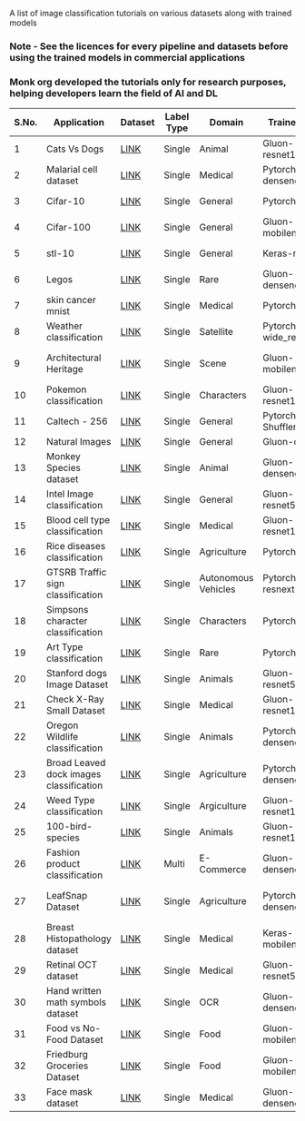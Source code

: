 A list of image classification tutorials on various datasets along with trained models


### Note - See the licences for every pipeline and datasets before using the trained models in commercial applications

### Monk org developed the tutorials only for research purposes, helping developers learn the field of AI and DL

| S.No. | Application                             | Dataset                                                                                     | Label Type | Domain              | Trained Model 1          | Trained Model 2          | Trained Model 3        | How to use/create                                                                                                                                                                                                                   |
|-------|-----------------------------------------|---------------------------------------------------------------------------------------------|------------|---------------------|--------------------------|--------------------------|------------------------|-------------------------------------------------------------------------------------------------------------------------------------------------------------------------------------------------------------------------------------|
| 1     | Cats Vs Dogs                            | [LINK](https://www.kaggle.com/c/dogs-vs-cats)                                               | Single     | Animal              | Gluon-resnet18_v1        | Gluon-resnet34_v1        | Gluon-resnet50_v1      | [LINK](https://github.com/Tessellate-Imaging/monk_v1/blob/master/study_roadmaps/4_image_classification_zoo/Classifier%20-%20Cats%20vs%20Dogs.ipynb)                                                                                 |
| 2     | Malarial cell dataset                   | [LINK](https://www.kaggle.com/iarunava/cell-images-for-detecting-malaria)                   | Single     | Medical             | Pytorch-densenet121      | Pytorch-densenet161      | Pytorch-densenet169    | [LINK](https://github.com/Tessellate-Imaging/monk_v1/blob/master/study_roadmaps/4_image_classification_zoo/Classifier%20-%20Malarial%20Cell%20Identitfication.ipynb)                                                                |
| 3     | Cifar-10                                | [LINK](https://www.cs.toronto.edu/~kriz/cifar.html)                                         | Single     | General             | Pytorch-vgg11_bn         | Pytorch-vgg13_bn         | Pytorch-vgg16_bn       | [LINK](https://github.com/Tessellate-Imaging/monk_v1/blob/master/study_roadmaps/4_image_classification_zoo/Classifier%20-%20Cifar10%20Dataset.ipynb)                                                                                |
| 4     | Cifar-100                               | [LINK](https://www.cs.toronto.edu/~kriz/cifar.html)                                         | Single     | General             | Gluon-mobilenet_v3_large | Gluon-mobilenet_v3_large | -                      | [LINK](https://github.com/Tessellate-Imaging/monk_v1/blob/master/study_roadmaps/4_image_classification_zoo/Classifier%20-%20Cifar100%20Dataset.ipynb)                                                                               |
| 5     | stl-10                                  | [LINK](http://ai.stanford.edu/~acoates/stl10/)                                              | Single     | General             | Keras-resnet50           | Keras-resnet101          | Keras-resnet152        | [LINK](https://github.com/Tessellate-Imaging/monk_v1/blob/master/study_roadmaps/4_image_classification_zoo/Classifier%20-%20STL10%20Dataset.ipynb)                                                                                  |
| 6     | Legos                                   | [LINK](https://www.kaggle.com/joosthazelzet/lego-brick-images)                              | Single     | Rare                | Gluon-densenet161        | Gluon-densenet169        | Gluon-densenet201      | [LINK](https://github.com/Tessellate-Imaging/monk_v1/blob/master/study_roadmaps/4_image_classification_zoo/Classifier%20-%20Lego%20bricks%20type.ipynb)                                                                             |
| 7     | skin cancer mnist                       | [LINK](https://www.kaggle.com/kmader/skin-cancer-mnist-ham10000)                            | Single     | Medical             | Pytorch-resnet50         | Pytorch-resnet101        | Pytorch-resnet151      | [LINK](https://github.com/Tessellate-Imaging/monk_v1/blob/master/study_roadmaps/4_image_classification_zoo/Classifier%20-%20Skin%20Cancer%20Mnist.ipynb)                                                                            |
| 8     | Weather classification                  | [LINK](https://data.mendeley.com/datasets/4drtyfjtfy/1)                                     | Single     | Satellite           | Pytorch-wide_resnet50_2  | Pytorch-wide_resnet101_2 | -                      | [LINK](https://github.com/Tessellate-Imaging/monk_v1/blob/master/study_roadmaps/4_image_classification_zoo/Classifier%20-%20Weather%20type%20classification.ipynb)                                                                  |
| 9     | Architectural Heritage                  | [LINK](https://old.datahub.io/dataset/architectural-heritage-elements-image-dataset)        | Single     | Scene               | Gluon-mobilenet_v1       | Gluon-mobilenet_v2       | -                      | [LINK}(https://github.com/Tessellate-Imaging/monk_v1/blob/master/study_roadmaps/4_image_classification_zoo/Classifier%20-%20Architectural%20Heritage%20site.ipynb)                                                                  |
| 10    | Pokemon classification                  | [LINK](https://www.kaggle.com/lantian773030/pokemonclassification)                          | Single     | Characters          | Gluon-resnet18_v2        | Gluon-resnet34_v2        | Gluon-resnet50_v2      | [LINK](https://github.com/Tessellate-Imaging/monk_v1/blob/master/study_roadmaps/4_image_classification_zoo/Classifier%20-%20Art%20style%20type%20dataset.ipynb)                                                                     |
| 11    | Caltech - 256                           | [LINK](https://www.kaggle.com/jessicali9530/caltech256)                                     | Single     | General             | Pytorch-Shufflenet_0_5   | Pytorch-Shufflenet_1_0   | Pytorch-Shufflenet_1_5 | [LINK](https://github.com/Tessellate-Imaging/monk_v1/blob/master/study_roadmaps/4_image_classification_zoo/Classifier%20-%20Caltech-256%20dataset.ipynb)                                                                            |
| 12    | Natural Images                          | [LINK](https://www.kaggle.com/prasunroy/natural-images)                                     | Single     | General             | Gluon-darknet53          | Gluon-alexnet            | -                      | [LINK](https://github.com/Tessellate-Imaging/monk_v1/blob/master/study_roadmaps/4_image_classification_zoo/Classifier%20-%20Natural%20Images.ipynb)                                                                                 |
| 13    | Monkey Species dataset                  | [LINK](https://www.kaggle.com/slothkong/10-monkey-species)                                  | Single     | Animal              | Gluon-densenet161        | Gluon-densenet169        | Gluon-densenet201      | [LINK](https://github.com/Tessellate-Imaging/monk_v1/blob/master/study_roadmaps/4_image_classification_zoo/Classifier%20-%20Monkey%20Species.ipynb)                                                                                 |
| 14    | Intel Image classification              | [LINK](https://www.kaggle.com/puneet6060/intel-image-classification)                        | Single     | General             | Gluon-resnet50_v2        | Gluon-resnet101_v2       | Gluon-resnet152_v2     | [LINK](https://github.com/Tessellate-Imaging/monk_v1/blob/master/study_roadmaps/4_image_classification_zoo/Classifier%20-%20Intel%20Image%20Classification%20Challenge.ipynb)                                                       |
| 15    | Blood cell type classification          | [LINK](https://www.kaggle.com/paultimothymooney/blood-cells)                                | Single     | Medical             | Gluon-resnet18_v1        | Gluon-resnet34_v1        | Gluon-resnet50_v1      | [LINK](https://github.com/Tessellate-Imaging/monk_v1/blob/master/study_roadmaps/4_image_classification_zoo/Classifier%20-%20Blood%20Cell%20Type%20Classification_%20Understanding%20the%20impact%20of%20depth%20in%20network.ipynb) |
| 16    | Rice diseases classification            | [LINK](https://www.kaggle.com/minhhuy2810/rice-diseases-image-dataset)                      | Single     | Agriculture         | Pytorch-vgg13_bn         | Pytorch-vgg16_bn         | Pytorch-vgg19_bn       | [LINK](https://github.com/Tessellate-Imaging/monk_v1/blob/master/study_roadmaps/4_image_classification_zoo/Classifier%20-%20Rice%20disease%20type%20classification.ipynb)                                                           |
| 17    | GTSRB Traffic sign classification       | [LINK](https://www.kaggle.com/meowmeowmeowmeowmeow/gtsrb-german-traffic-sign)               | Single     | Autonomous Vehicles | Pytorch-resnext101_32x8d | Pytorch-resnext50_32x4d  | -                      | [LINK](https://github.com/Tessellate-Imaging/monk_v1/blob/master/study_roadmaps/4_image_classification_zoo/Classifier%20-%20German%20Traffic%20Sign%20Classification.ipynb)                                                         |
| 18    | Simpsons character classification       | [LINK](https://www.kaggle.com/alexattia/the-simpsons-characters-dataset)                    | Single     | Characters          | Pytorch-alexnet          | Pytorch-vgg16            | -                      | [LINK](https://github.com/Tessellate-Imaging/monk_v1/blob/master/study_roadmaps/4_image_classification_zoo/Classifier%20-%20Simpsons%20characer%20recognition.ipynb)                                                                |
| 19    | Art Type classification                 | [LINK](https://www.kaggle.com/thedownhill/art-images-drawings-painting-sculpture-engraving) | Single     | Rare                | Pytorch-vgg13            | Pytorch-vgg16            | Pytorch-vgg19_bn       | [LINK](https://github.com/Tessellate-Imaging/monk_v1/blob/master/study_roadmaps/4_image_classification_zoo/Classifier%20-%20Art%20style%20type%20dataset.ipynb)                                                                     |
| 20    | Stanford dogs Image Dataset             | [LINK](https://www.kaggle.com/jessicali9530/stanford-dogs-dataset)                          | Single     | Animals             | Gluon-resnet50_v1        | Gluon-resnet101_v1       | Gluon-resnet152_v1     | [LINK](https://github.com/Tessellate-Imaging/monk_v1/blob/master/study_roadmaps/4_image_classification_zoo/Classifier%20-%20Dog%20breed%20type.ipynb)                                                                               |
| 21    | Check X-Ray Small Dataset               | [LINK](https://www.kaggle.com/paultimothymooney/chest-xray-pneumonia)                       | Single     | Medical             | Gluon-resnet18_v2        | Gluon-resnet34_v2        | Gluon-resnet50_v2      | [LINK](https://github.com/Tessellate-Imaging/monk_v1/blob/master/study_roadmaps/4_image_classification_zoo/Classifier%20-%20Chest%20X-Ray%20based%20Pneumonia%20Classification%20-%20Infected%20Vs%20Normal%20X-rays.ipynb)         |
| 22    | Oregon Wildlife classification          | [LINK](https://www.kaggle.com/virtualdvid/oregon-wildlife)                                  | Single     | Animals             | Pytorch-densenet121      | Pytorch-densenet161      | Pytorch-densenet169    | [LINK](https://github.com/Tessellate-Imaging/monk_v1/blob/master/study_roadmaps/4_image_classification_zoo/Classifier%20-%20Oregon%20Wildlife%20Dataset.ipynb)                                                                      |
| 23    | Broad Leaved dock images classification | [LINK](https://www.kaggle.com/gavinarmstrong/open-sprayer-images)                           | Single     | Agriculture         | Pytorch-densenet161      | Pytorch-densenet169      | Pytorch-densenet201    | [LINK](https://github.com/Tessellate-Imaging/monk_v1/blob/master/study_roadmaps/4_image_classification_zoo/Classifier%20-%20Broad%20leaved%20dock%20images%20for%20weed%20sprayer.ipynb)                                            |
| 24    | Weed Type classification                | [LINK](https://github.com/AlexOlsen/DeepWeeds)                                              | Single     | Argiculture         | Gluon-resnet18_v1        | Gluon-resnet34_v1        | Gluon-resnet50_v1      | [LINK](https://github.com/Tessellate-Imaging/monk_v1/blob/master/study_roadmaps/4_image_classification_zoo/Classifier%20-%20Weed%20Species%20Classification%20-%20Hyperparameter%20Tuning%20using%20Monk.ipynb)                     |
| 25    | 100-bird-species                        | [LINK](https://www.kaggle.com/gpiosenka/100-bird-species)                                   | Single     | Animals             | Gluon-resnet18_v2        | Gluon-resnet34_v2        | Gluon-resnet50_v2      | [LINK](https://github.com/Tessellate-Imaging/monk_v1/blob/master/study_roadmaps/4_image_classification_zoo/Classifier%20-%20Bird%20Species%20Dataset.ipynb)                                                                         |
| 26    | Fashion product classification          | [LINK](https://www.kaggle.com/paramaggarwal/fashion-product-images-dataset)                 | Multi      | E-Commerce          | Gluon-densenet169        | -                        | -                      | [LINK](https://github.com/Tessellate-Imaging/monk_v1/blob/master/study_roadmaps/4_image_classification_zoo/Classifier%20-%20Fashion%20Images%20tagging.ipynb)                                                                       |
| 27    | LeafSnap Dataset                        | [LINK](https://www.kaggle.com/xhlulu/leafsnap-dataset)                                      | Single     | Agriculture         | Pytorch-densenet121      | Pytorch-densenet161      | Pytorch-densenet169    | [LINK}(https://github.com/Tessellate-Imaging/monk_v1/blob/master/study_roadmaps/4_image_classification_zoo/Classifier%20-%20LeafSnap%20Dataset.ipynb)                                                                               |
| 28    | Breast Histopathology dataset           | [LINK](https://www.kaggle.com/paultimothymooney/breast-histopathology-images)               | Single     | Medical             | Keras-mobilenet_v2       | -                        | -                      | [LINK](https://github.com/Tessellate-Imaging/monk_v1/blob/master/study_roadmaps/4_image_classification_zoo/Classifier%20-%20Broad%20leaved%20dock%20images%20for%20weed%20sprayer.ipynb)                                            |
| 29    | Retinal OCT dataset                     | [LINK](https://www.kaggle.com/paultimothymooney/kermany2018)                                | Single     | Medical             | Gluon-resnet50_v2        | Gluon-resnet101_v2       | Gluon-resnet152_v2     | [LINK](https://github.com/Tessellate-Imaging/monk_v1/blob/master/study_roadmaps/4_image_classification_zoo/Classifier%20-%20Retinal%20OCT%20Images.ipynb)                                                                           |
| 30    | Hand written math symbols dataset       | [LINK](https://www.kaggle.com/xainano/handwrittenmathsymbols)                               | Single     | OCR                 | Gluon-densenet161        | Gluon-densenet169        | Gluon-densenet201      | [LINK](https://github.com/Tessellate-Imaging/monk_v1/blob/master/study_roadmaps/4_image_classification_zoo/Classifier%20-%20Math%20Symbols.ipynb)                                                                                   |
| 31    | Food vs No-Food Dataset                 | [LINK](https://www.kaggle.com/trolukovich/food5k-image-dataset)                             | Single     | Food                | Gluon-mobilenetv3_small  | Gluon-mobilenetv3_large  | -                      | [LINK](https://github.com/Tessellate-Imaging/monk_v1/blob/master/study_roadmaps/4_image_classification_zoo/Classifier%20-%20Food%20vs%20Non-Food.ipynb)                                                                             |
| 32    | Friedburg Groceries Dataset             | [LINK](https://github.com/PhilJd/freiburg_groceries_dataset)                                | Single     | Food                | Gluon-mobilenetv3_small  | Gluon-mobilenetv3_large  |                        | [LINK](https://github.com/Tessellate-Imaging/monk_v1/blob/master/study_roadmaps/4_image_classification_zoo/Classifier%20-%20Friedburg%20Groceries%20Dataset.ipynb)                                                                  |
| 33    | Face mask dataset                       | [LINK](https://github.com/X-zhangyang/Real-World-Masked-Face-Dataset)                       | Single     | Medical             | Gluon-densenet121        | Gluon-densenet161        | Gluon-densenet169      | [LINK](https://github.com/Tessellate-Imaging/monk_v1/blob/master/study_roadmaps/4_image_classification_zoo/Classifier%20-%20Face-mask%20dataset.ipynb)                                                                              |
